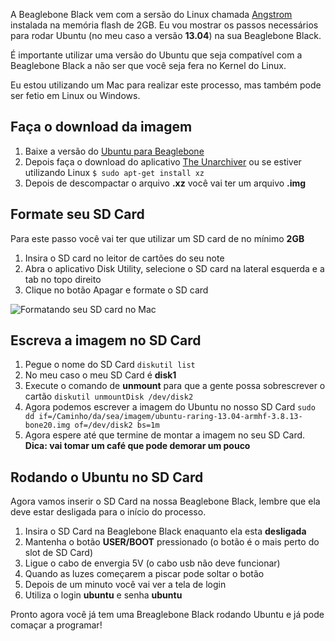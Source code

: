 A Beaglebone Black vem com a sersão do Linux chamada [Angstrom](http://beagleboard.org/latest-images) instalada na memória flash
de 2GB. Eu vou mostrar os passos necessários para rodar Ubuntu (no meu caso a versão **13.04**) na sua Beaglebone Black.

É importante utilizar uma versão do Ubuntu que seja compatível com a Beaglebone Black a não ser que você seja fera no Kernel do Linux.

Eu estou utilizando um Mac para realizar este processo, mas também pode ser fetio em Linux ou Windows.

## Faça o download da imagem
  1. Baixe a versão do [Ubuntu para Beaglebone](http://s3.armhf.com/debian/raring/bone/ubuntu-raring-13.04-armhf-3.8.13-bone20.img.xz)
  2. Depois faça o download do aplicativo [The Unarchiver](https://itunes.apple.com/app/the-unarchiver/id425424353)
    ou se estiver utilizando Linux ``` $ sudo apt-get install xz ```
  3. Depois de descompactar o arquivo **.xz** você vai ter um arquivo **.img**

## Formate seu SD Card
Para este passo você vai ter que utilizar um SD card de no mínimo **2GB**

  1. Insira o SD card no leitor de cartões do seu note
  2. Abra o aplicativo Disk Utility, selecione o SD card na lateral esquerda e a tab no topo direito
  3. Clique no botão Apagar e formate o SD card

![Formatando seu SD card no Mac](http://vitorleal.com/assets/img/blog/format-sdcard.png "Formatando seu SD card no Mac")


## Escreva a imagem no SD Card
  1. Pegue o nome do SD Card ```diskutil list```
  2. No meu caso o meu SD Card é **disk1**
  3. Execute o comando de **unmount** para que a gente possa sobrescrever o cartão
     ```diskutil unmountDisk /dev/disk2```
  4. Agora podemos escrever a imagem do Ubuntu no nosso SD Card
     ```sudo dd if=/Caminho/da/sea/imagem/ubuntu-raring-13.04-armhf-3.8.13-bone20.img of=/dev/disk2 bs=1m```
  5. Agora espere até que termine de montar a imagem no seu SD Card. **Dica: vai tomar um café que pode demorar um pouco**


## Rodando o Ubuntu no SD Card
Agora vamos inserir o SD Card na nossa Beaglebone Black, lembre que ela deve estar desligada para o início do processo.

  1. Insira o SD Card na Beaglebone Black enaquanto ela esta **desligada**
  2. Mantenha o botão **USER/BOOT** pressionado (o botão é o mais perto do slot de SD Card)
  3. Ligue o cabo de envergia 5V (o cabo usb não deve funcionar)
  4. Quando as luzes começarem a piscar pode soltar o botão
  5. Depois de um minuto você vai ver a tela de login
  6. Utiliza o login **ubuntu** e senha **ubuntu**


Pronto agora você já tem uma Breaglebone Black rodando Ubuntu e já pode comaçar a programar!

